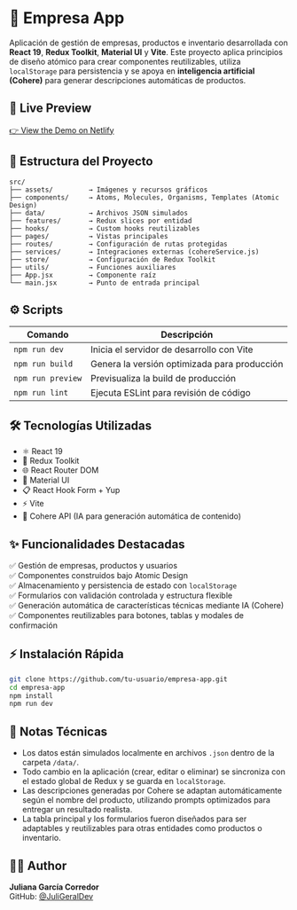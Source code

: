 # 🚀 Empresa App

Aplicación de gestión de empresas, productos e inventario desarrollada con **React 19**, **Redux Toolkit**, **Material UI** y **Vite**. Este proyecto aplica principios de diseño atómico para crear componentes reutilizables, utiliza `localStorage` para persistencia y se apoya en **inteligencia artificial (Cohere)** para generar descripciones automáticas de productos.

## 🔗 Live Preview

[👉 View the Demo on Netlify](https://empresa-app-juligeraldev.netlify.app/)

## 🧱 Estructura del Proyecto

```
src/
├── assets/         → Imágenes y recursos gráficos
├── components/     → Atoms, Molecules, Organisms, Templates (Atomic Design)
├── data/           → Archivos JSON simulados
├── features/       → Redux slices por entidad
├── hooks/          → Custom hooks reutilizables
├── pages/          → Vistas principales
├── routes/         → Configuración de rutas protegidas
├── services/       → Integraciones externas (cohereService.js)
├── store/          → Configuración de Redux Toolkit
├── utils/          → Funciones auxiliares
├── App.jsx         → Componente raíz
└── main.jsx        → Punto de entrada principal
```



## ⚙️ Scripts

| Comando            | Descripción                                         |
|-------------------|-----------------------------------------------------|
| `npm run dev`      | Inicia el servidor de desarrollo con Vite          |
| `npm run build`    | Genera la versión optimizada para producción       |
| `npm run preview`  | Previsualiza la build de producción                |
| `npm run lint`     | Ejecuta ESLint para revisión de código             |



## 🛠️ Tecnologías Utilizadas

- ⚛️ React 19
- 🔁 Redux Toolkit
- 🌐 React Router DOM
- 🎨 Material UI
- 📋 React Hook Form + Yup
- ⚡ Vite
- 🤖 Cohere API (IA para generación automática de contenido)



## ✨ Funcionalidades Destacadas

✅ Gestión de empresas, productos y usuarios  
✅ Componentes construidos bajo Atomic Design  
✅ Almacenamiento y persistencia de estado con `localStorage`  
✅ Formularios con validación controlada y estructura flexible  
✅ Generación automática de características técnicas mediante IA (Cohere)  
✅ Componentes reutilizables para botones, tablas y modales de confirmación  



## ⚡ Instalación Rápida

```bash
git clone https://github.com/tu-usuario/empresa-app.git
cd empresa-app
npm install
npm run dev
```


## 🧠 Notas Técnicas

- Los datos están simulados localmente en archivos `.json` dentro de la carpeta `/data/`.
- Todo cambio en la aplicación (crear, editar o eliminar) se sincroniza con el estado global de Redux y se guarda en `localStorage`.
- Las descripciones generadas por Cohere se adaptan automáticamente según el nombre del producto, utilizando prompts optimizados para entregar un resultado realista.
- La tabla principal y los formularios fueron diseñados para ser adaptables y reutilizables para otras entidades como productos o inventario.


## 👩‍💻 Author

**Juliana García Corredor**  
GitHub: [@JuliGeralDev](https://github.com/JuliGeralDev)
